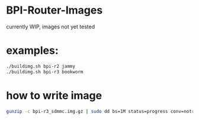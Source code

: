 # BPI-Router-Images

currently WIP, images not yet tested

# examples:

```sh
./buildimg.sh bpi-r2 jammy
./buildimg.sh bpi-r3 bookworm
```

# how to write image

```sh
gunzip -c bpi-r3_sdmmc.img.gz | sudo dd bs=1M status=progress conv=notrunc,fsync of=/dev/sdX
```
